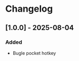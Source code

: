 # Changelog

## [1.0.0] - 2025-08-04

### Added

- Bugle pocket hotkey

<!---
https://keepachangelog.com/en/1.1.0/
--->
